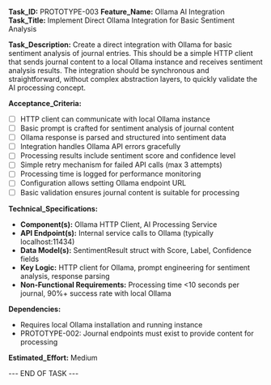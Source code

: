 **Task_ID:** PROTOTYPE-003
**Feature_Name:** Ollama AI Integration
**Task_Title:** Implement Direct Ollama Integration for Basic Sentiment Analysis

**Task_Description:**
Create a direct integration with Ollama for basic sentiment analysis of journal entries. This should be a simple HTTP client that sends journal content to a local Ollama instance and receives sentiment analysis results. The integration should be synchronous and straightforward, without complex abstraction layers, to quickly validate the AI processing concept.

**Acceptance_Criteria:**

- [ ] HTTP client can communicate with local Ollama instance
- [ ] Basic prompt is crafted for sentiment analysis of journal content
- [ ] Ollama response is parsed and structured into sentiment data
- [ ] Integration handles Ollama API errors gracefully
- [ ] Processing results include sentiment score and confidence level
- [ ] Simple retry mechanism for failed API calls (max 3 attempts)
- [ ] Processing time is logged for performance monitoring
- [ ] Configuration allows setting Ollama endpoint URL
- [ ] Basic validation ensures journal content is suitable for processing

**Technical_Specifications:**

- **Component(s):** Ollama HTTP Client, AI Processing Service
- **API Endpoint(s):** Internal service calls to Ollama (typically localhost:11434)
- **Data Model(s):** SentimentResult struct with Score, Label, Confidence fields
- **Key Logic:** HTTP client for Ollama, prompt engineering for sentiment analysis, response parsing
- **Non-Functional Requirements:** Processing time <10 seconds per journal, 90%+ success rate with local Ollama

**Dependencies:**

- Requires local Ollama installation and running instance
- PROTOTYPE-002: Journal endpoints must exist to provide content for processing

**Estimated_Effort:** Medium

--- END OF TASK ---
